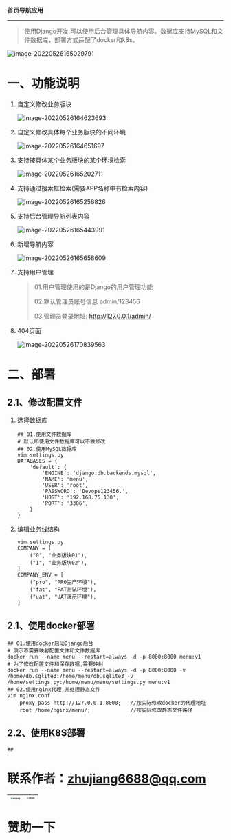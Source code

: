 **首页导航应用**

------

> 使用Django开发,可以使用后台管理具体导航内容。数据库支持MySQL和文件数据库，部署方式适配了docker和k8s。

![image-20220526165029791](https://github.com/heiying0810/menu/blob/main/media/image-20220526165029791.png)

# 一、功能说明

1. 自定义修改业务版块

   ![image-20220526164623693](https://github.com/heiying0810/menu/blob/main/media/image-20220526164623693.png)

2. 自定义修改具体每个业务版块的不同环境

   ![image-20220526164651697](https://github.com/heiying0810/menu/blob/main/media/image-20220526164651697.png)

3. 支持按具体某个业务版块的某个环境检索

   ![image-20220526165202711](https://github.com/heiying0810/menu/blob/main/media/image-20220526165202711.png)

4. 支持通过搜索框检索(需要APP名称中有检索内容)

   ![image-20220526165256826](https://github.com/heiying0810/menu/blob/main/media/image-20220526165256826.png)

5. 支持后台管理导航列表内容

   ![image-20220526165443991](https://github.com/heiying0810/menu/blob/main/media/image-20220526165443991.png)

6. 新增导航内容

   ![image-20220526165658609](https://github.com/heiying0810/menu/blob/main/media/image-20220526165658609.png)

7. 支持用户管理

   > 01.用户管理使用的是Django的用户管理功能
   >
   > 02.默认管理员账号信息 admin/123456
   >
   > 03.管理员登录地址: http://127.0.0.1/admin/

8. 404页面

   ![image-20220526170839563](https://github.com/heiying0810/menu/blob/main/media/image-20220526170839563.png)

# 二、部署

## 2.1、修改配置文件

1. 选择数据库

   ```
   ## 01.使用文件数据库
   # 默认即使用文件数据库可以不做修改
   ## 02.使用MySQL数据库
   vim settings.py
   DATABASES = {
       'default': {
           'ENGINE': 'django.db.backends.mysql',
           'NAME': 'menu',
           'USER': 'root',
           'PASSWORD': 'Devops123456.',
           'HOST': '192.168.75.130',
           'PORT': '3306',
       }
   }
   ```

   

2. 编辑业务线结构

   ```
   vim settings.py
   COMPANY = [
       ("0", "业务版块01"),
       ("1", "业务版块02"),
   ]
   COMPANY_ENV = [
       ("pro", "PRO生产环境"),
       ("fat", "FAT测试环境"),
       ("uat", "UAT演示环境"),
   ]
   ```

   

## 2.1、使用docker部署

```
## 01.使用docker启动Django后台
# 演示不需要映射配置文件和文件数据库
docker run --name menu --restart=always -d -p 8000:8000 menu:v1
# 为了修改配置文件和保存数据,需要映射
docker run --name menu --restart=always -d -p 8000:8000 -v /home/db.sqlite3:/home/menu/db.sqlite3 -v /home/settings.py:/home/menu/menu/settings.py menu:v1
## 02.使用nginx代理,并处理静态文件
vim nginx.conf
	proxy_pass http://127.0.0.1:8000;	//按实际修改docker的代理地址
	root /home/nginx/menu/;				//按实际修改静态文件路径
```

## 2.2、使用K8S部署

```
## 
```



# 联系作者：zhujiang6688@qq.com

| <img src="C:\Users\heiying\Desktop\APP\github\menu\media\wxpay.jpg" alt="wxpay" style="zoom: 33%;" /> | <img src="C:\Users\heiying\Desktop\APP\github\menu\media\zfbpay.jpg" alt="zfbpay" style="zoom:25%;" /> |
| ------------------------------------------------------------ | ------------------------------------------------------------ |

# 赞助一下

